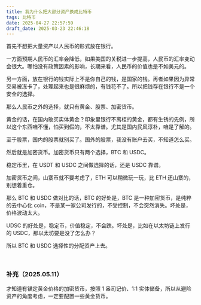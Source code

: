 ```yaml
---
title: 我为什么把大部分资产换成比特币
tags: 比特币
date: 2025-04-27 22:57:59
draft_date: 2025-03-23 22:46:18
---
```



首先不想把大量资产以人民币的形式放在银行。

一方面预期人民币的汇率会降低，如果美国的关税进一步提高，人民币的汇率变动会很大。哪怕没有政策因素的影响，长期来看，人民币的价值也是不如美元的。

另一方面，放在银行的钱实际上不是你自己的钱，是国家的钱。再者如果因为异常交易被冻卡了，处理起来也是很麻烦的，有钱花不了。所以把钱存在银行不是一个安全的选择。

那么人民币之外的选择，就只有黄金、股票、加密货币。

黄金的话，在国内敢买实体黄金？印象里银行不离柜的黄金，都有生锈的先例，所以这个东西咱不懂，怕买到假的，不太靠谱。尤其是国内民风淳朴，咱是了解的。

至于股票，国内的股票就别买了。国外的股票，我没有账户去买，不知道怎么买。

然后就是加密货币。加密货币只有两个选择，BTC 和 USDC。

稳定币里，在 USDT 和 USDC 之间做选择的话，还是 USDC 靠谱。

加密货币之间，山寨币就不要考虑了，ETH 可以稍微玩一玩，比 ETH 还山寨的，别想着重仓。

那么 BTC 和 USDC 做对比的话，BTC 的好处是，BTC 是一种加密货币，是纯粹的去中心化 coin，不是某一家公司发行的，不受控制，不会突然消失。坏处是，价格波动太大。

UDSC 的好处是，稳定币，价值稳定，不会跌。坏处是，比如在以太坊链上发行的 USDC，那以太坊要是没了怎么办？

所以 BTC 和 USDC 选择性的分配资产上去。


<br>

### 补充（2025.05.11）

才知道有锚定黄金价格的加密货币，按照 1 盎司记价、1:1 实体储备，所以从避险资产的角度考虑，一定要配置一些黄金货币。

